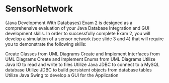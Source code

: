# SensorNetwork
(Java Development With Databases) Exam 2 is designed as a comprehensive evaluation of your Java Database Integration and GUI development skills. In order to successfully complete Exam 2, you will develop a simulation of a sensor network (see slide 3 and 4) that will require you to demonstrate the following skills:  

Create Classes from UML Diagrams 
Create and Implement Interfaces from UML Diagrams 
Create and Implement Enums from UML Diagrams 
Utilize Java IO to read and write to files 
Utilize Java JDBC to connect to a MySQL database 
Utilize JDBC to build persistent objects from database tables 
Utilize Java Swing to develop a GUI for the Application
